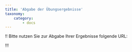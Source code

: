 ```yaml
---
title: 'Abgabe der Übungsergebnisse'
taxonomy:
    category:
        - docs
---
```

!! Bitte nutzen Sie zur Abgabe Ihrer Ergebnisse folgende URL:

!!!
